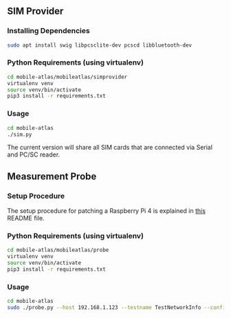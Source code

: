 
## SIM Provider
### Installing Dependencies

```bash
sudo apt install swig libpcsclite-dev pcscd libbluetooth-dev
```

### Python Requirements (using virtualenv)

```bash
cd mobile-atlas/mobileatlas/simprovider
virtualenv venv
source venv/bin/activate
pip3 install -r requirements.txt
```

### Usage
```bash
cd mobile-atlas
./sim.py
```
The current version will share all SIM cards that are connected via Serial and PC/SC reader.

## Measurement Probe

### Setup Procedure
The setup procedure for patching a Raspberry Pi 4 is explained in [this](../setup) README file.

### Python Requirements (using virtualenv)

```bash
cd mobile-atlas/mobileatlas/probe
virtualenv venv
source venv/bin/activate
pip3 install -r requirements.txt
```


### Usage

```bash
cd mobile-atlas
sudo ./probe.py --host 192.168.1.123 --testname TestNetworkInfo --configfile mobileatlas/probe/test_config.json
```
